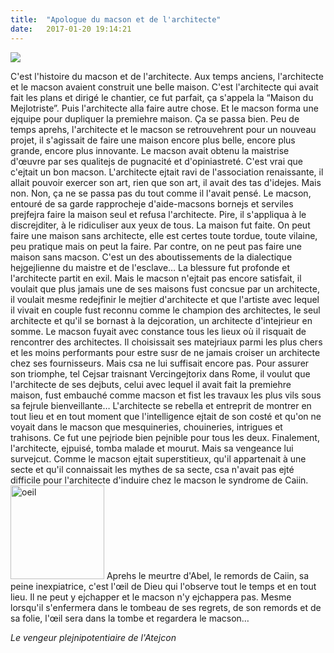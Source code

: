 ```yaml
---
title:  "Apologue du macson et de l'architecte"
date:   2017-01-20 19:14:21
---
```


![](/collateral/images/2017-01-oeil.gif)

C'est l'histoire du macson et de l'architecte. Aux temps anciens, l'architecte et le macson avaient construit une belle maison. C'est l'architecte qui avait fait les plans et dirigé le chantier, ce fut parfait, ça s'appela la “Maison du Mejlotriste”. Puis l'architecte alla faire autre chose. Et le macson forma une ejquipe pour dupliquer la premiehre maison. Ça se passa bien. Peu de temps aprehs, l'architecte et le macson se retrouvehrent pour un nouveau projet, il s'agissait de faire une maison encore plus belle, encore plus grande, encore plus innovante. Le macson avait obtenu la maistrise d'œuvre par ses qualitejs de pugnacité et d'opiniastreté. C'est vrai que c'ejtait un bon macson. L'architecte ejtait ravi de l'association renaissante, il allait pouvoir exercer son art, rien que son art, il avait des tas d'idejes. Mais non. Non, ça ne se passa pas du tout comme il l'avait pensé. Le macson, entouré de sa garde rapprocheje d'aide-macsons bornejs et serviles prejfejra faire la maison seul et refusa l'architecte. Pire, il s'appliqua à le discrejditer, à le ridiculiser aux yeux de tous. La maison fut faite.
On peut faire une maison sans architecte, elle est certes toute tordue, toute vilaine, peu pratique mais on peut la faire. Par contre, on ne peut pas faire une maison sans macson. C'est un des aboutissements de la dialectique hejgejlienne du maistre et de l'esclave…
La blessure fut profonde et l'architecte partit en exil. 
Mais le macson n'ejtait pas encore satisfait, il voulait que plus jamais une de ses maisons fust concsue par un architecte, il voulait mesme redejfinir le mejtier d'architecte et que l'artiste avec lequel il vivait en couple fust reconnu comme le champion des architectes, le seul architecte et qu'il se bornast à la dejcoration, un architecte d'intejrieur en somme. Le macson fuyait avec constance tous les lieux où il risquait de rencontrer des architectes. Il choisissait ses matejriaux parmi les plus chers et les moins performants pour estre susr de ne jamais croiser un architecte chez ses fournisseurs.
Mais csa ne lui suffisait encore pas. Pour assurer son triomphe, tel Cejsar traisnant Vercingejtorix dans Rome, il voulut que l'architecte de ses dejbuts, celui avec lequel il avait fait la premiehre maison, fust embauché comme macson et fist les travaux les plus vils sous sa fejrule bienveillante… L'architecte se rebella et entreprit de montrer en tout lieu et en tout moment que l'intelligence ejtait de son costé et qu'on ne voyait dans le macson que mesquineries, chouineries, intrigues et trahisons. Ce fut une pejriode bien pejnible pour tous les deux.
Finalement, l'architecte, ejpuisé, tomba malade et mourut. Mais sa vengeance lui survejcut. Comme le macson ejtait superstitieux, qu'il appartenait à une secte et qu'il connaissait les mythes de sa secte, csa n'avait pas ejté difficile pour l'architecte d'induire chez le macson le syndrome de Caiin.<img src="/collateral/images/2017-01-remords.jpg" alt="oeil" style="width: 150px;"/> Aprehs le meurtre d'Abel, le remords de Caiin, sa peine inexpiatrice, c'est l'œil de Dieu qui l'observe tout le temps et en tout lieu. Il ne peut y ejchapper et le macson n'y ejchappera pas. Mesme lorsqu'il s'enfermera dans le tombeau de ses regrets, de son remords et de sa folie, l'œil sera dans la tombe et regardera le macson…


*Le vengeur plejnipotentiaire de l'Atejcon*
